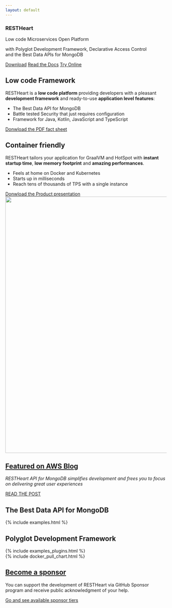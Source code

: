 ```yaml
---
layout: default
---
```


<section id="top" class="black-background text-center pt-2 pb-2">
    <section class="mt-0 mb-4">
        <h1 class="pt-4 top-1 text-break"><strong>REST</strong>Heart</h1>
        <p class="m-0 top-2 mb-2 text-break highlightcolor lh-1_4">Low code Microservices<wbr> Open Platform</p>
        <p class="top-6 text-break white">with Polyglot Development Framework,<wbr> Declarative Access Control<br>and the Best Data APIs for <span class="highlightcolor">MongoDB</span></p>
        <a href="/docs/setup" class="btn btn-o-white ml-1 mt-4 my-0 btn-md">Download</a>
        <a href="/docs" class="btn ml-1 mt-4 my-0 btn-md">Read the Docs</a>
        <a href="/docs/try" class="btn btn-o-white ml-1 mt-4 my-0 btn-md">Try Online</a>
    </section>
</section>

<!-- <section class="cd-intro mt-1 mb-1">
    <h1 class="cd-headline d-block justify-content-center letters type">
        <span class="d-flex align-items-center justify-content-center cd-words-wrapper waiting color-primary">
            <b class="is-visible">Blazing fast</b>
            <b>Instant REST, GraphQL and WebSocket API on MongoDB</b>
            <b>Develop custom Web Services</b>
            <b>Handle Users and Permissions with no code</b>
            <b>Extensible with Java, Kotlin, JavaScript & TypeScript</b>
            <b>Deliver any content to the Web</b>
            <b>Available as a Docker image</b>
            <b>Run and build it with java or as a native binary</b>
            <b>Proxy External Resources</b>
            <b>Notify clients with Hooks</b>
            <b>Threat protection at every layer</b>
        </span>
    </h1>
</section> -->

<section id="call-to-action" class="call-to-action">
    <div class="container-fluid">
        <div class="row mb-2">
            <div class="col-md-6 call-to-action__item call-to-action__first">
                <h2 class="call-to-action__title text-center">Low code Framework</h2>
                <p>
                RESTHeart is a <strong>low code platform</strong> providing developers with a pleasant <strong>development framework</strong> and ready-to-use <strong>application level features</strong>:
                </p>
                <ul>
                    <li>The Best Data API for MongoDB</li>
                    <li>Battle tested Security that just requires configuration</li>
                    <li>Framework for Java, Kotlin, JavaScript and TypeScript</li>
                </ul>
                <div class="text-center pt-3">
                    <a href="/assets/Brochure - RESTHeart 6.pdf" target="_blank" class="btn">Donwload the PDF fact sheet</a>
                </div>
            </div>
            <div class="col-md-6 call-to-action__item call-to-action__first">
                <h2 class="call-to-action__title text-center top-4">Container friendly</h2>
                <p>
                RESTHeart tailors your application for GraalVM and HotSpot with <strong>instant startup time</strong>, <strong>low memory footprint</strong> and <strong>amazing performances</strong>.
                </p>
                <ul>
                    <li>Feels at home on Docker and Kubernetes</li>
                    <li>Starts up in milliseconds</li>
                    <li>Reach tens of thousands of TPS with a single instance</li>
                </ul>
                <div class="text-center pt-3">
                    <a href="/assets/RESTHeart 6 - Overview.pdf" target="_blank" class="btn mt-3 mt-md-0 ml-md-3 mx-auto">Donwload the Product presentation</a>
                </div>
            </div>
        </div>
    </div>
</section>

<div class="container text-center mt-0">
    <img src="/images/restheart.gif" class="img-fluid" width="800"/>
</div>

<section id="article-at-aws-blog" class="call-to-action black-background">
    <div class="container-fluid">
        <div class="row mb-1">
            <div class="col-md-12 call-to-action__item call-to-action__first text-center">
                <h2 class="text-lightcyan mb-2">
                    <a href="https://aws.amazon.com/it/blogs/apn/application-modernization-with-mongodb-atlas-on-aws/" target="_blank">Featured on <strong>AWS Blog</strong></a>
                </h2>
                <p class="highlightcolor"><i>RESTHeart API for MongoDB simplifies development and frees you to focus on delivering great user experiences</i></p>
                <a href="https://www.mongodb.com/customers/softinstigate" target="_blank" class="btn btn-o-white">READ THE POST</a>
            </div>
        </div>
    </div>
</section>

<div class="container mt-5">
    <h2 class="text-center color-primary font-weight-bold">The Best Data API for MongoDB</h2>
</div>

<section id="examples" class="slice my-0 pb-0">
    {% include examples.html %}
</section>

<div class="container mt-5">
    <h2 class="text-center color-primary m-0 mb-2 font-weight-bold">Polyglot Development Framework</h2>
</div>

<section id="examples-plugins" class="slice">
    {% include examples_plugins.html %}
</section>

<!-- <section id="trusted-by">
    <div class="row mx-0">
        <div id="customers" class="container-fluid my-2">
            <h2 class="text-center color-primary">
                Trusted by Startups and Corporations
            </h2>
            <div class="customer-logos">
                <div class="slide my-2"><img src="/images/customers/ng-logo.png"></div>
                <div class="slide my-2"><img src="/images/customers/aci-infomobility.png"></div>
                <div class="slide my-2"><img src="/images/customers/unisys.png"></div>
                <div class="slide my-2"><img src="/images/customers/e-spirit.png"></div>
                <div class="slide my-2"><img src="/images/customers/autoinrete.png"></div>
                <div class="slide my-2"><img src="/images/customers/croqqer-logo.png"></div>
                <div class="slide my-2"><img src="/images/customers/radiotraffic.png"></div>
                <div class="slide my-2"><img src="/images/customers/nativa.png"></div>
                <div class="slide my-2"><img src="/images/customers/conquest.png"></div>
            </div>
        </div>
    </div>
</section> -->

<section class="chart mt-3 pb-0" id="chart">
    {% include docker_pull_chart.html %}
</section>

<section id="article-at-mongodb" class="call-to-action black-background">
    <div class="container-fluid">
        <div class="row mb-1">
            <div class="col-md-12 call-to-action__item call-to-action__first text-center">
                <h2 class="text-lightcyan mb-2">
                    <a href="https://github.com/sponsors/SoftInstigate" target="_blank">Become a sponsor</a>
                </h2>
                <p class="highlightcolor">You can support the development of RESTHeart via GitHub Sponsor program and receive public acknowledgment of your help.</p>
                <a href="https://github.com/sponsors/SoftInstigate" target="_blank" class="btn btn-o-white">Go and see available sponsor tiers</a>
            </div>
        </div>
    </div>
</section>

<!-- <link rel="stylesheet" href="assets/animated-headline/css/style.css">
<script src="assets/animated-headline/js/modernizr.js"></script>
<script src="assets/animated-headline/js/main.js"</script> -->
